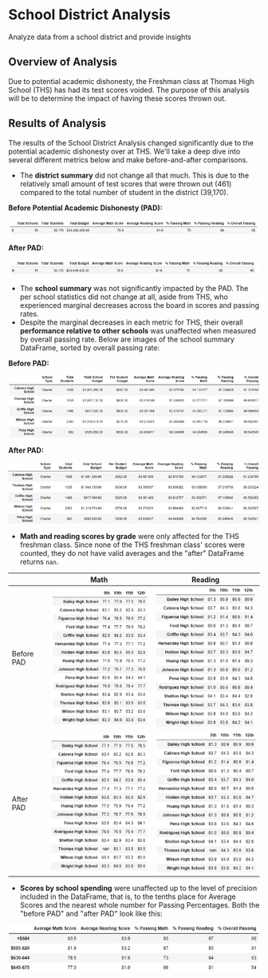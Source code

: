 # School District Analysis
Analyze data from a school district and provide insights



## Overview of Analysis

Due to potential academic dishonesty, the Freshman class at Thomas High School (THS) has had its test scores voided. The purpose of this analysis will be to determine the impact of having these scores thrown out.



## Results of Analysis

The results of the School District Analysis changed significantly due to the potential academic dishonesty over at THS. We'll take a deep dive into several different metrics below and make before-and-after comparisons.

- The **district summary** did not change all that much. This is due to the relatively small amount of test scores that were thrown out (461) compared to the total number of student in the district (39,170).

**Before Potential Academic Dishonesty (PAD):**

![district_summary_before](https://github.com/cdeanatx/School_District_Analysis/blob/main/Analysis_Images/district_summary_before.png)

**After PAD:**

![district_summary_after](https://github.com/cdeanatx/School_District_Analysis/blob/main/Analysis_Images/district_summary_after.png)

- The **school summary** was not significantly impacted by the PAD. The per school statistics did not change at all, aside from THS, who experienced marginal decreases across the board in scores and passing rates.
- Despite the marginal decreases in each metric for THS, their overall **performance relative to other schools** was unaffected when measured by overall passing rate. Below are images of the school summary DataFrame, sorted by overall passing rate:

**Before PAD:**

![school_summary_before](https://github.com/cdeanatx/School_District_Analysis/blob/main/Analysis_Images/school_summary_before.png)

**After PAD:**

![school_summary_after](https://github.com/cdeanatx/School_District_Analysis/blob/main/Analysis_Images/school_summary_after.png)

- **Math and reading scores by grade** were only affected for the THS freshman class. Since none of the THS freshman class' scores were counted, they do not have valid averages and the "after" DataFrame returns `nan`.

|            |                             Math                             |                           Reading                            |
| :--------- | :----------------------------------------------------------: | :----------------------------------------------------------: |
| Before PAD | ![math_by_grade_before](https://github.com/cdeanatx/School_District_Analysis/blob/main/Analysis_Images/math_by_grade_before.png) | ![read_by_grade_before](https://github.com/cdeanatx/School_District_Analysis/blob/main/Analysis_Images/read_by_grade_before.png) |
| After PAD  | ![math_by_grade_after](https://github.com/cdeanatx/School_District_Analysis/blob/main/Analysis_Images/math_by_grade_after.png) | ![read_by_grade_after](https://github.com/cdeanatx/School_District_Analysis/blob/main/Analysis_Images/read_by_grade_after.png) |

- **Scores by school spending** were unaffected up to the level of precision included in the DataFrame, that is, to the tenths place for Average Scores and the nearest whole number for Passing Percentages. Both the "before PAD" and "after PAD" look like this:

![scores_by_spending](https://github.com/cdeanatx/School_District_Analysis/blob/main/Analysis_Images/scores_by_spending.png)
